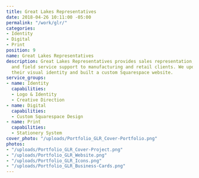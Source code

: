 ```yaml
---
title: Great Lakes Representatives
date: 2018-04-26 10:11:00 -05:00
permalink: "/work/glr/"
categories:
- Identity
- Digital
- Print
position: 9
name: Great Lakes Representatives
description: Great Lakes Representatives provides sales representation, data analysis,
  and field service support to manufacturing and retail clients. We updated and standardized
  their visual identity and built a custom Squarespace website.
service_groups:
- name: Identity
  capabilities:
  - Logo & Identity
  - Creative Direction
- name: Digital
  capabilities:
  - Custom Squarespace Design
- name: Print
  capabilities:
  - Stationery System
cover_photo: "/uploads/Portfolio_GLR_Cover-Portfolio.png"
photos:
- "/uploads/Portfolio_GLR_Cover-Project.png"
- "/uploads/Portfolio_GLR_Website.png"
- "/uploads/Portfolio_GLR_Icons.png"
- "/uploads/Portfolio_GLR_Business-Cards.png"
---
```


